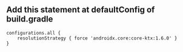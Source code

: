 ## Add this statement at defaultConfig of build.gradle

```
configurations.all {
    resolutionStrategy { force 'androidx.core:core-ktx:1.6.0' }
}
```